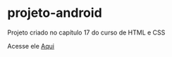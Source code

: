 # projeto-android
Projeto criado no capítulo 17 do curso de HTML e CSS

Acesse ele [Aqui](https://j0a0pedro.github.io/projeto-android/)
